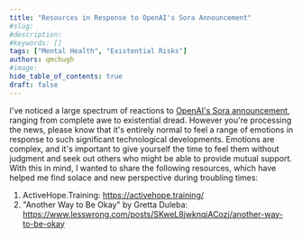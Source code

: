 ```yaml
---
title: "Resources in Response to OpenAI's Sora Announcement"
#slug:
#description:
#keywords: []
tags: ["Mental Health", "Existential Risks"]
authors: qmchugh
#image:
hide_table_of_contents: true
draft: false
---
```


I've noticed a large spectrum of reactions to [OpenAI's Sora announcement](https://openai.com/sora), ranging from complete awe to existential dread. However you're processing the news, please know that it's entirely normal to feel a range of emotions in response to such significant technological developments. Emotions are complex, and it's important to give yourself the time to feel them without judgment and seek out others who might be able to provide mutual support. With this in mind, I wanted to share the following resources, which have helped me find solace and new perspective during troubling times:

1. ActiveHope.Training: https://activehope.training/
2. "Another Way to Be Okay" by Gretta Duleba: https://www.lesswrong.com/posts/SKweL8jwknqjACozj/another-way-to-be-okay